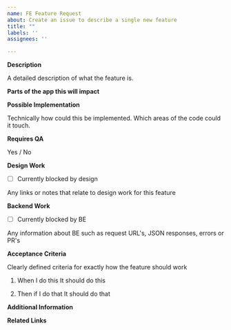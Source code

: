 ```yaml
---
name: FE Feature Request
about: Create an issue to describe a single new feature
title: ""
labels: ''
assignees: ''

---
```


**Description**

A detailed description of what the feature is.

**Parts of the app this will impact**

**Possible Implementation**

Technically how could this be implemented. Which areas of the code could it touch.

**Requires QA**

Yes / No

**Design Work**

- [ ] Currently blocked by design

Any links or notes that relate to design work for this feature

**Backend Work**

- [ ] Currently blocked by BE

Any information about BE such as request URL's, JSON responses, errors or PR's

**Acceptance Criteria**

Clearly defined criteria for exactly how the feature should work

1. When I do this
    It should do this

2. Then if I do that
    It should do that

**Additional Information**

**Related Links**
